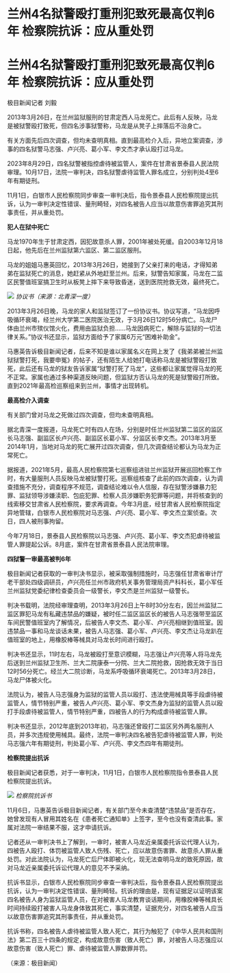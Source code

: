 # 兰州4名狱警殴打重刑犯致死最高仅判6年 检察院抗诉：应从重处罚

# 兰州4名狱警殴打重刑犯致死最高仅判6年 检察院抗诉：应从重处罚

极目新闻记者 刘毅

2013年3月26日，在兰州监狱服刑的甘肃定西人马龙死亡。此后有人反映，马龙是被狱警殴打致死，但四名涉事狱警称，马龙是从凳子上摔落后不治身亡。

有关方面先后四次调查，但均未查明真相。直到最高检介入后，异地立案调查，涉事的四名狱警马志强、卢兴亮、葛小军、李文杰才承认殴打过马龙。

2023年8月29日，四名狱警被指控虐待被监管人，案件在甘肃省景泰县人民法院审理。10月17日，法院一审判决，四名狱警虐待监管人罪名成立，分别判处4至6年有期徒刑。

11月1日，白银市人民检察院同步审查一审判决后，指令景泰县人民检察院提出抗诉，认为一审判决定性错误、量刑畸轻，对四名被告人应当以故意伤害罪追究其刑事责任，并从重处罚。

**犯人在狱中死亡**

马龙1970年生于甘肃定西，因犯故意杀人罪，2001年被处死缓。自2003年12月18日起，他先后在兰州监狱第六监区、第二监区服刑。

马龙的姐姐马惠英回忆，2013年3月26日，她接到了父亲打来的电话，才得知弟弟在监狱死亡的消息，她赶紧从外地赶至兰州。后来，狱警告知家属，马龙在二监区民警值班室搞卫生时从板凳上摔下来导致昏迷，送到医院抢救无效，最终死亡。

![](https://inews.gtimg.com/om_bt/OGuK3lhjSI5YjLmy32QuXjvtyNdJRoJRb2CNrvp_7PJ50AA/1000)
_协议书（来源：北青深一度）_

2013年3月26日晚，马龙的家人和监狱签订了一份协议书。协议写道，“马龙因呼吸循环衰竭，经兰州大学第二医院医治无效，于3月26日12时56分病亡。马龙尸体由兰州市殡仪馆火化，费用由监狱负担……马龙因病死亡，解除与监狱的一切法律关系。”协议书还显示，监狱方面给予了家属6万元“困难补助金”。

马惠英告诉极目新闻记者，后来不知是谁以家属名义在网上发了《我弟弟被兰州监狱狱警打死，我要申冤》的帖子，还有陌生人给她打电话称马龙是被狱警殴打致死，此后还有马龙的狱友告诉家属“狱警打死了马龙”，这些都让家属觉得马龙的死不正常。家属也通过多种渠道反映问题，但监狱方否认马龙的死是狱警殴打所致。直到2021年最高检巡察组来到兰州，事情才出现转机。

**最高检介入调查**

有关部门曾对马龙之死做过四次调查，但均未查明真相。

据北青深一度报道，马龙死亡时有四人在场，分别是时任兰州监狱第二监区的监区长马志强、副监区长卢兴亮、副监区长葛小军、分监区长李文杰。2013年3月至2014年1月，当地对马龙的死亡展开过四次调查，但几次调查结论都认为马龙为正常死亡。

据报道，2021年5月，最高人民检察院第七巡察组进驻兰州监狱开展巡回检察工作时，有大量服刑人员反映马龙被狱警打死。巡察组核查了此前的四次调查，认为调查措施不充分，调查程序不规范，调查结论难以令人信服，存在狱警涉嫌暴力犯罪、监狱领导涉嫌渎职、包庇犯罪、检察人员涉嫌职务犯罪等问题，并将核查到的线索移交甘肃省人民检察院，要求再调查。今年3月底，经甘肃省人民检察院指定异地管辖，白银市人民检察院对马志强、卢兴亮、葛小军、李文杰立案侦查。次日，四人被刑事拘留。

今年7月18日，景泰县人民检察院以马志强、卢兴亮、葛小军、李文杰犯虐待被监管人罪提起公诉。8月底，案件在甘肃省景泰县人民法院审理。

**四狱警一审最高被判6年**

极目新闻记者获取的一审判决书显示，被采取强制措施时，马志强任甘肃省审计厅老干部处四级调研员，卢兴亮任兰州市政府机关事务管理局资产科科长，葛小军任兰州监狱党委纪律检查委员会一级警长，李文杰是兰州监狱一级警长。

判决书载明，法院经审理查明，2013年3月26日上午8时30分左右，因兰州监狱二监区罪犯马龙有私藏违禁品的嫌疑，被时任二监区监区长的被告人马志强带至监区车间民警值班室内了解情况，后被告人李文杰、葛小军、卢兴亮相继到值班室。因违禁品一事和马龙谈话未果，被告人马志强、葛小军、卢兴亮、李文杰让马龙趴在值班室的地上，用橡胶棒等械具对马龙长时间进行殴打。

判决书还显示，11时左右，马龙被殴打至意识模糊，马志强让卢兴亮等人将马龙先后送到兰州监狱卫生所、兰大二院康泰一分院、兰大二院抢救，因抢救无效于当日12时56分死亡。经兰大二院诊断，马龙系呼吸循环衰竭死亡。2013年3月28日，马龙尸体被火化。

法院认为，被告人马志强身为监狱的监管人员以殴打、违法使用械具等手段虐待被监管人，情节特别严重，被告人卢兴亮、葛小军、李文杰身为监狱的监管人员以殴打手段虐待被监管人，情节特别严重，四被告人的行为构成虐待被监管人罪。

判决书还显示，2012年底到2013年初，马志强还曾殴打二监区另外两名服刑人员，并多次违规使用械具。最终，法院一审判决四名被告犯虐待被监管人罪，判处马志强六年有期徒刑，判处葛小军、卢兴亮、李文杰四年有期徒刑。

**检察院提出抗诉**

极目新闻记者获悉，对于一审判决，11月1日，白银市人民检察院指令景泰县人民检察院提出抗诉。

![](https://inews.gtimg.com/om_bt/OLVtfHfVuautlouR0LLCKmCQyzQ9SMlpGu6QLQACY9vrgAA/1000)
_检察院抗诉书_

11月6日，马惠英告诉极目新闻记者，有关部门至今未查清楚“违禁品”是否存在，她曾发现有人冒用其姓名在《患者死亡通知单》上签字，至今也没有查清此事。家属对法院一审结果不服，这才申请抗诉。

记者还从一审判决书上了解到，一审时，被害人马龙近亲属委托诉讼代理人认为，四被告人殴打、体罚被监管人致人伤残、死亡，应以故意伤害罪、故意杀人罪从重处罚。对此法院认为，马龙死亡后尸体即被火化，现无法查明马龙的致死原因，故对马龙近亲属委托诉讼代理人的意见不予采纳。

抗诉书显示，白银市人民检察院同步审查一审判决后，指令景泰县人民检察院提出抗诉，认为一审判决定性错误、量刑畸轻。抗诉的理由是，现有证据足以证明该案四名被告人身为监狱监管人员，在对被害人马龙教育谈话期间，用橡胶棒等械具长时间持续殴打被害人马龙身体致其死亡，事实清楚，证据充分，对四名被告人应当以故意伤害罪追究其刑事责任，并从重处罚。

抗诉书称，四名被告人虐待被监管人致人死亡，其行为触犯了《中华人民共和国刑法》第二百三十四条的规定，构成故意伤害（致人死亡）罪，对被告人马志强应以故意伤害（致人死亡）罪、虐待被监管人罪数罪并罚。

（来源：极目新闻）

